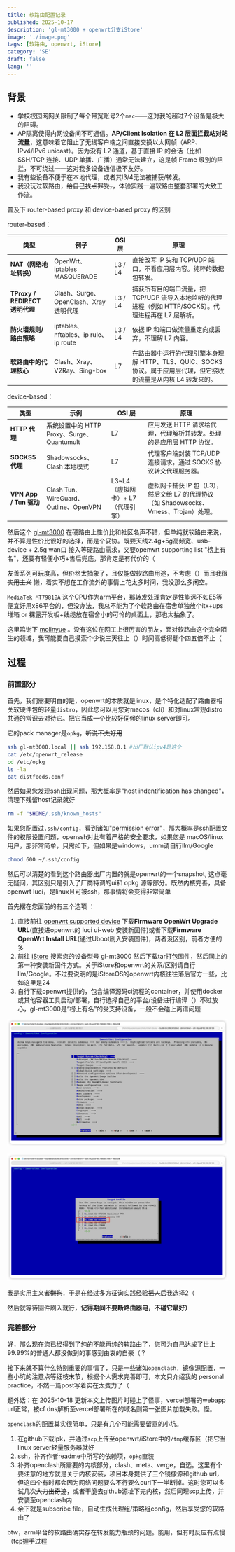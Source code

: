 ```yaml
---
title: 软路由配置记录
published: 2025-10-17
description: 'gl-mt3000 + openwrt分支iStore'
image: './image.png'
tags: [软路由, openwrt, iStore]
category: 'SE'
draft: false 
lang: ''
---
```


## 背景

- 学校校园网网关限制了每个带宽账号2个`mac`——这对我的超过7个设备是极大的阻碍。
- AP隔离使得内网设备间不可通信。**AP/Client Isolation 在 L2 层面拦截站对站流量**，这意味着它阻止了无线客户端之间直接交换以太网帧（ARP、IPv4/IPv6 unicast）。因为没有 L2 通道，基于直接 IP 的会话（比如 SSH/TCP 连接、UDP 单播、广播）通常无法建立，这是帧 Frame 级别的阻拦，不可绕过——这对我多设备通信极不友好。
- 我有些设备不便于在本地代理，或者其l3/4无法被捕获/转发。
- 我没玩过软路由，~~给自己找点罪受，~~，体验实践一遍软路由整套部署的大致工作流。

普及下 router-based proxy 和 device-based proxy 的区别

router-based：

| 类型                           | 例子                                   | OSI 层  | 原理                                                         |
| ------------------------------ | -------------------------------------- | ------- | ------------------------------------------------------------ |
| **NAT（网络地址转换）**        | OpenWrt、iptables MASQUERADE           | L3 / L4 | 直接改写 IP 头和 TCP/UDP 端口，不看应用层内容。纯粹的数据包转发。 |
| **TProxy / REDIRECT 透明代理** | Clash、Surge、OpenClash、Xray 透明代理 | L3 / L4 | 捕获所有目的端口流量，把 TCP/UDP 流导入本地监听的代理进程（例如 HTTP/SOCKS）。代理进程再在 L7 层解析。 |
| **防火墙规则/路由策略**        | iptables、nftables、ip rule、ip route  | L3 / L4 | 依据 IP 和端口做流量重定向或丢弃，不理解 L7 内容。           |
| **软路由中的代理核心**         | Clash、Xray、V2Ray、Sing-box           | L7      | 在路由器中运行的代理引擎本身理解 HTTP、TLS、QUIC、SOCKS 协议。属于应用层代理，但它接收的流量是从内核 L4 转发来的。 |

device-based：

| 类型                   | 示例                                       | OSI 层                            | 原理                                                         |
| ---------------------- | ------------------------------------------ | --------------------------------- | ------------------------------------------------------------ |
| **HTTP 代理**          | 系统设置中的 HTTP Proxy、Surge、Quantumult | L7                                | 应用发送 HTTP 请求给代理，代理解析并转发。处理的是应用层 HTTP 协议。 |
| **SOCKS5 代理**        | Shadowsocks、Clash 本地模式                | L7                                | 代理客户端封装 TCP/UDP 连接请求，通过 SOCKS 协议转交代理服务器。 |
| **VPN App / Tun 驱动** | Clash Tun、WireGuard、Outline、OpenVPN     | L3~L4（虚拟网卡）+ L7（代理引擎） | 虚拟网卡捕获 IP 包（L3），然后交给 L7 的代理协议（如 Shadowsocks、Vmess、Trojan）处理。 |

然后这个 [gl-mt3000](https://openwrt.org/toh/gl.inet/gl-mt3000) 在硬路由上性价比和社区名声不错，但单纯就软路由来说，并不算是性价比很好的选择，而是个妥协。既要天线2.4g+5g高频宽、usb-device + 2.5g wan口 接入等硬路由需求，又要openwrt supporting list "榜上有名"，还要有轻便小巧+售后兜底，那肯定是有代价的（

友善系列可玩度高，但价格太抽象了，且仅能做软路由用途，不考虑（）而且我很 ~~实用主义~~ 懒，着实不想在工作流外的事情上花太多时间，我没那么多闲空。

`MediaTek MT7981BA` 这个CPU作为arm平台，那转发处理肯定是性能远不如E5等便宜好用x86平台的，但没办法，我总不能为了个软路由在宿舍单独放个itx+ups堆箱 or 裸露开发板+线缆放在宿舍小的可怜的桌面上，那也太抽象了。

这里鸣谢下 [molinyue](https://moliyue.xyz/) 。没有这位在网工上很厉害的朋友，面对软路由这个完全陌生的领域，我可能要自己摸索个少说三天往上（）时间高低得翻个四五倍不止（

## 过程

### 前置部分

首先，我们需要明白的是，openwrt的本质就是linux，是个特化适配了路由器相关软硬件包的轻量`distro`，因此您可以用您对macos（cli）和对linux常规distro共通的常识去对待它。把它当成一个比较好伺候的linux server即可。

它的pack manager是`opkg`，~~听说不太好用~~

```sh
ssh gl-mt3000.local || ssh 192.168.8.1 #出厂默认ipv4是这个  
cat /etc/openwrt_release
cd /etc/opkg
ls -la
cat distfeeds.conf
```

然后如果您发现ssh出现问题，那大概率是"host indentification has changed"，清理下残留host记录就好

```sh
rm -f "$HOME/.ssh/known_hosts"
```

如果您配置过`.ssh/config`，看到诸如"permission error"，那大概率是ssh配置文件的权限设置问题，openssh对此有着严格的安全要求，如果您是 macOS/linux 用户，那非常简单，只需如下，但如果是windows，umm请自行llm/Google

```sh
chmod 600 ~/.ssh/config
```

然后可以清楚的看到这个路由器出厂内置的就是openwrt的一个snapshot, 这点毫无疑问，其区别只是引入了厂商特调的ui和 opkg 源等部分。既然内核完善，具备openwrt luci，是linux且可被ssh，那事情将会变得非常简单

首先摆在您面前的有三个选项 ：

1. 直接前往 [openwrt supported device](https://openwrt.org/toh/gl.inet/gl-mt3000) 下载**Firmware OpenWrt Upgrade URL**(直接进openwrt的 luci ui-web 安装新固件)或者下载**Firmware OpenWrt Install URL**(通过Uboot刷入安装固件)，两者没区别，前者方便的多
2. 前往 [iStore](https://site.istoreos.com/firmware/download?devicename=mt3000) 搜索您的设备型号 gl-mt3000 然后下载tar打包固件，然后同上的第一种安装新固件方式。关于iStore和openwrt的关系/区别请自行llm/Google。不过要说明的是iStoreOS的openwrt内核往往落后官方一些，比如这里是24
3. 自行下载openwrt提供的，包含编译源码ci流程的container，并使用docker或其他容器工具启动/部署，自行选择自己的平台/设备进行编译（）不过放心，gl-mt3000是“榜上有名”的受支持设备，一般不会碰上离谱问题

![container1](./openwrt-compile-container1.png)

![container2](./openwrt-compile-container2.png)

我是实用主义者~~懒狗~~，于是在经过多方征询实践经验~~摇人~~后我选择2（

然后就等待固件刷入就行，**记得期间不要断路由器电，不碰它最好）**

### 完善部分

好，那么现在您已经得到了纯的不能再纯的软路由了，您可为自己达成了世上99.99%的普通人都没做到的事感到由衷的自豪（？

接下来就不算什么特别重要的事情了，只是一些诸如`openclash`，镜像源配置，一些小坑的注意点等细枝末节，根据个人需求完善即可，本文只介绍我的 personal practice，不然一篇post写着实在太费力了（

题外话：在 2025-10-18 更新本文上传图片时碰上了怪事，vercel部署的webapp url正常，被cf dns解析至vercel部署所在的域名则第一张图片加载失败。怪。

`openclash`的配置其实很简单，只是有几个可能需要留意的小坑。

1. 在github下载ipk，并通过`scp`上传至openwrt/iStore中的`/tmp`缓存区（把它当linux server轻量服务器就好
2. ssh，补齐作者readme中所写的依赖项，`opkg`直装
3. 补齐openclash所需要的内核部分，clash、meta、verge，自选。这里有个要注意的地方就是关于内核安装，项目本身提供了三个镜像源和github url，但这四个有时都会因为网络问题要么不行要么curl下一半断掉。这时您可以多试几次~~大力出奇迹~~，或者干脆去github源址下完内核，然后同理scp上传，并安装至openclash内
4. 余下就是subscribe file，自动生成代理组/策略组config，然后享受您的软路由了

btw，arm平台的软路由确实存在转发能力瓶颈的问题。能用，但有时反应有点慢（tcp握手过程

